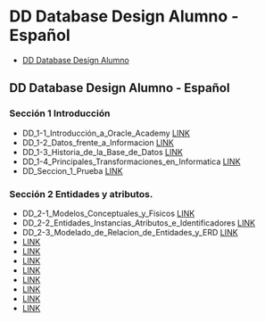 # DD Database Design Alumno - Español

* [DD Database Design Alumno](https://myacademy.oracle.com/lmt/clmslearningpathdetails.prmain?in_sessionId=3A5218413503552J&in_learningPathId=72451558&in_from_module=LMTLOGIN.PRMENU)



## DD Database Design Alumno - Español


### Sección 1 Introducción
* DD_1-1_Introducción_a_Oracle_Academy [LINK]()
* DD_1-2_Datos_frente_a_Informacion [LINK]()
* DD_1-3_Historia_de_la_Base_de_Datos [LINK]()
* DD_1-4_Principales_Transformaciones_en_Informatica [LINK]()
* DD_Seccion_1_Prueba [LINK]()


### Sección 2 Entidades y atributos.
* DD_2-1_Modelos_Conceptuales_y_Fisicos [LINK]()
* DD_2-2_Entidades_Instancias_Atributos_e_Identificadores [LINK]()
* DD_2-3_Modelado_de_Relacion_de_Entidades_y_ERD [LINK]()
*  [LINK]()
*  [LINK]()
*  [LINK]()
*  [LINK]()
*  [LINK]()
*  [LINK]()
*  [LINK]()
*  [LINK]()
 